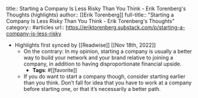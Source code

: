 title:: Starting a Company Is Less Risky Than You Think - Erik Torenberg's Thoughts (highlights)
author:: [[Erik Torenberg]]
full-title:: "Starting a Company Is Less Risky Than You Think - Erik Torenberg's Thoughts"
category:: #articles
url:: https://eriktorenberg.substack.com/p/starting-a-company-is-less-risky

- Highlights first synced by [[Readwise]] [[Nov 18th, 2022]]
	- On the contrary: In my opinion, starting a company is usually a better way to build your network and your brand relative to joining a company, in addition to having disproportionate financial upside.
		- **Tags**: #[[favorite]]
	- If you do want to start a company though, consider starting earlier than you think. Don’t fall for idea that you have to work at a company before starting one, or that it’s necessarily a better path.